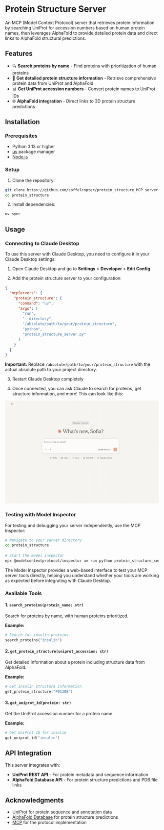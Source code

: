 # Protein Structure Server

An MCP (Model Context Protocol) server that retrieves protein information by searching UniProt for accession numbers based on human protein names, then leverages AlphaFold to provide detailed protein data and direct links to AlphaFold structural predictions.

## Features

- 🔍 **Search proteins by name** - Find proteins with prioritization of human proteins
- 🧬 **Get detailed protein structure information** - Retrieve comprehensive protein data from UniProt and AlphaFold
- 📊 **Get UniProt accession numbers** - Convert protein names to UniProt IDs
- 🌐 **AlphaFold integration** - Direct links to 3D protein structure predictions

## Installation

### Prerequisites
- Python 3.13 or higher
- [uv](https://docs.astral.sh/uv/) package manager
- [Node.js](https://nodejs.org/) 

### Setup

1. Clone the repository:
```bash
git clone https://github.com/soffelcopter/protein_structure_MCP_server.git
cd protein_structure
```

2. Install dependencies:
```bash
uv sync
```

## Usage

### Connecting to Claude Desktop

To use this server with Claude Desktop, you need to configure it in your Claude Desktop settings:

1. Open Claude Desktop and go to **Settings** > **Developer** > **Edit Config**

2. Add the protein structure server to your configuration:

```json
{
  "mcpServers": {
    "protein_structure": {
      "command": "uv",
      "args": [
        "run",
        "--directory",
        "/absolute/path/to/your/protein_structure",
        "python",
        "protein_structure_server.py"
      ]
    }
  }
}
```

**Important:** Replace `/absolute/path/to/your/protein_structure` with the actual absolute path to your project directory.

3. Restart Claude Desktop completely

4. Once connected, you can ask Claude to search for proteins, get structure information, and more! This can look like this:

<img src="assets/example.gif" alt="Protein Structure Server Example" width="800">

### Testing with Model Inspector

For testing and debugging your server independently, use the MCP Inspector:

```bash
# Navigate to your server directory
cd protein_structure

# Start the model inspector
npx @modelcontextprotocol/inspector uv run python protein_structure_server.py
```

The Model Inspector provides a web-based interface to test your MCP server tools directly, helping you understand whether your tools are working as expected before integrating with Claude Desktop.


### Available Tools

#### 1. `search_proteins(protein_name: str)`
Search for proteins by name, with human proteins prioritized.

**Example:**
```python
# Search for insulin proteins
search_proteins("insulin")
```

#### 2. `get_protein_structure(uniprot_accession: str)`
Get detailed information about a protein including structure data from AlphaFold.

**Example:**
```python
# Get insulin structure information
get_protein_structure("P01308")
```

#### 3. `get_uniprot_id(protein: str)`
Get the UniProt accession number for a protein name.

**Example:**
```python
# Get UniProt ID for insulin
get_uniprot_id("insulin")
```

## API Integration

This server integrates with:
- **UniProt REST API** - For protein metadata and sequence information
- **AlphaFold Database API** - For protein structure predictions and PDB file links

## Acknowledgments

- [UniProt](https://www.uniprot.org/) for protein sequence and annotation data
- [AlphaFold Database](https://alphafold.ebi.ac.uk/) for protein structure predictions
- [MCP](https://github.com/modelcontextprotocol/python-sdk) for the protocol implementation 